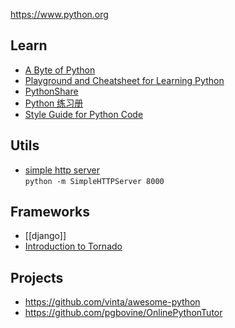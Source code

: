 https://www.python.org

## Learn
- [A Byte of Python](https://python.swaroopch.com/)
- [Playground and Cheatsheet for Learning Python](https://github.com/trekhleb/learn-python)
- [PythonShare](https://github.com/Yixiaohan/codeparkshare)
- [Python 练习册](https://github.com/Yixiaohan/show-me-the-code)
- [Style Guide for Python Code](https://www.python.org/dev/peps/pep-0008/)


## Utils
- [simple http server](https://docs.python.org/2/library/simplehttpserver.html)  
  `python -m SimpleHTTPServer 8000`


## Frameworks
- [[django]]
- [Introduction to Tornado](https://docs.hacknode.org/itt2zh/)


## Projects
- https://github.com/vinta/awesome-python
- https://github.com/pgbovine/OnlinePythonTutor

